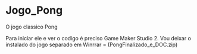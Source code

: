# Jogo_Pong
O jogo classico Pong

Para iniciar ele e ver o codigo é preciso Game Maker Studio 2.
Vou deixar o instalado do jogo separado em Winrrar = (PongFinalizado_e_DOC.zip)
